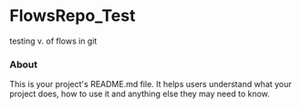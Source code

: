 FlowsRepo_Test
==============

testing v. of flows in git

### About

This is your project's README.md file. It helps users understand what your
project does, how to use it and anything else they may need to know.